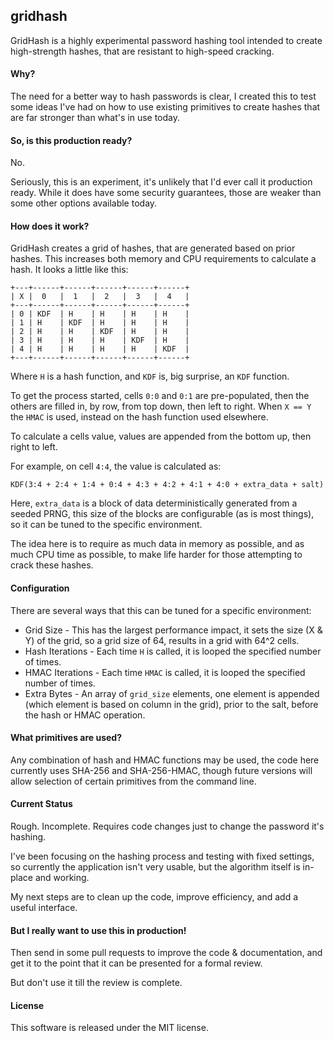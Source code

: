 ## gridhash
GridHash is a highly experimental password hashing tool intended to create high-strength hashes, that are resistant to high-speed cracking.

#### Why?
The need for a better way to hash passwords is clear, I created this to test some ideas I've had on how to use existing primitives to create hashes that are far stronger than what's in use today.

#### So, is this production ready?
No.

Seriously, this is an experiment, it's unlikely that I'd ever call it production ready. While it does have some security guarantees, those are weaker than some other options available today.

#### How does it work?
GridHash creates a grid of hashes, that are generated based on prior hashes. This increases both memory and CPU requirements to calculate a hash. It looks a little like this:

```
+---+------+------+------+------+------+
| X |  0   |  1   |  2   |  3   |  4   |
+---+------+------+------+------+------+
| 0 | KDF  | H    | H    | H    | H    |
| 1 | H    | KDF  | H    | H    | H    |
| 2 | H    | H    | KDF  | H    | H    |
| 3 | H    | H    | H    | KDF  | H    |
| 4 | H    | H    | H    | H    | KDF  |
+---+------+------+------+------+------+
```

Where `H` is a hash function, and `KDF` is, big surprise, an `KDF` function.

To get the process started, cells `0:0` and `0:1` are pre-populated, then the others are filled in, by row, from top down, then left to right. When `X == Y` the `HMAC` is used, instead on the hash function used elsewhere.

To calculate a cells value, values are appended from the bottom up, then right to left.

For example, on cell `4:4`, the value is calculated as:

```
KDF(3:4 + 2:4 + 1:4 + 0:4 + 4:3 + 4:2 + 4:1 + 4:0 + extra_data + salt)
```

Here, `extra_data` is a block of data deterministically generated from a seeded PRNG, this size of the blocks are configurable (as is most things), so it can be tuned to the specific environment.

The idea here is to require as much data in memory as possible, and as much CPU time as possible, to make life harder for those attempting to crack these hashes.

#### Configuration
There are several ways that this can be tuned for a specific environment:

* Grid Size - This has the largest performance impact, it sets the size (X & Y) of the grid, so a grid size of 64, results in a grid with 64^2 cells.
* Hash Iterations - Each time `H` is called, it is looped the specified number of times.
* HMAC Iterations - Each time `HMAC` is called, it is looped the specified number of times.
* Extra Bytes - An array of `grid_size` elements, one element is appended (which element is based on column in the grid), prior to the salt, before the hash or HMAC operation.

#### What primitives are used?
Any combination of hash and HMAC functions may be used, the code here currently uses SHA-256 and SHA-256-HMAC, though future versions will allow selection of certain primitives from the command line.

#### Current Status
Rough. Incomplete. Requires code changes just to change the password it's hashing.

I've been focusing on the hashing process and testing with fixed settings, so currently the application isn't very usable, but the algorithm itself is in-place and working.

My next steps are to clean up the code, improve efficiency, and add a useful interface.

#### But I really want to use this in production!
Then send in some pull requests to improve the code & documentation, and get it to the point that it can be presented for a formal review.

But don't use it till the review is complete.

#### License
This software is released under the MIT license.
